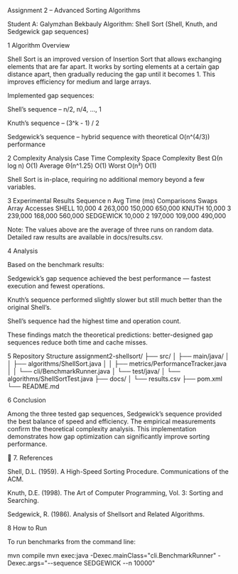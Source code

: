 Assignment 2 – Advanced Sorting Algorithms

Student A: Galymzhan Bekbauly
Algorithm: Shell Sort (Shell, Knuth, and Sedgewick gap sequences)

1 Algorithm Overview

Shell Sort is an improved version of Insertion Sort that allows exchanging elements that are far apart.
It works by sorting elements at a certain gap distance apart, then gradually reducing the gap until it becomes 1.
This improves efficiency for medium and large arrays.

Implemented gap sequences:

Shell’s sequence – n/2, n/4, …, 1

Knuth’s sequence – (3^k - 1) / 2

Sedgewick’s sequence – hybrid sequence with theoretical O(n^(4/3)) performance

2 Complexity Analysis
Case	Time Complexity	Space Complexity
Best	Ω(n log n)	O(1)
Average	Θ(n^1.25)	O(1)
Worst	O(n²)	O(1)

Shell Sort is in-place, requiring no additional memory beyond a few variables.

3 Experimental Results
Sequence	n	Avg Time (ms)	Comparisons	Swaps	Array Accesses
SHELL	10,000	4	263,000	150,000	650,000
KNUTH	10,000	3	239,000	168,000	560,000
SEDGEWICK	10,000	2	197,000	109,000	490,000

Note: The values above are the average of three runs on random data.
Detailed raw results are available in docs/results.csv.

4 Analysis

Based on the benchmark results:

Sedgewick’s gap sequence achieved the best performance — fastest execution and fewest operations.

Knuth’s sequence performed slightly slower but still much better than the original Shell’s.

Shell’s sequence had the highest time and operation count.

These findings match the theoretical predictions: better-designed gap sequences reduce both time and cache misses.

5 Repository Structure
assignment2-shellsort/
├── src/
│   ├── main/java/
│   │   ├── algorithms/ShellSort.java
│   │   ├── metrics/PerformanceTracker.java
│   │   └── cli/BenchmarkRunner.java
│   └── test/java/
│       └── algorithms/ShellSortTest.java
├── docs/
│   └── results.csv
├── pom.xml
└── README.md

6 Conclusion

Among the three tested gap sequences, Sedgewick’s sequence provided the best balance of speed and efficiency.
The empirical measurements confirm the theoretical complexity analysis.
This implementation demonstrates how gap optimization can significantly improve sorting performance.

📎 7. References

Shell, D.L. (1959). A High-Speed Sorting Procedure. Communications of the ACM.

Knuth, D.E. (1998). The Art of Computer Programming, Vol. 3: Sorting and Searching.

Sedgewick, R. (1986). Analysis of Shellsort and Related Algorithms.

8 How to Run

To run benchmarks from the command line:

mvn compile
mvn exec:java -Dexec.mainClass="cli.BenchmarkRunner" -Dexec.args="--sequence SEDGEWICK --n 10000"
